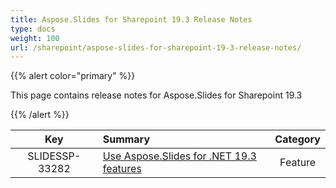 ```yaml
---
title: Aspose.Slides for Sharepoint 19.3 Release Notes
type: docs
weight: 100
url: /sharepoint/aspose-slides-for-sharepoint-19-3-release-notes/
---
```


{{% alert color="primary" %}} 

This page contains release notes for Aspose.Slides for Sharepoint 19.3

{{% /alert %}} 

|**Key** |**Summary** |**Category** |
| :-: | :- | :-: |
|SLIDESSP-33282|[Use Aspose.Slides for .NET 19.3 features](https://docs.aspose.com/display/slidesnet/Aspose.Slides+for+.NET+19.3+Release+Notes)|Feature|

